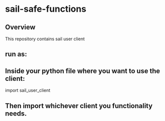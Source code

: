 # sail-safe-functions

## Overview
This repository contains sail user client

## run as:
## Inside your python file where you want to use the client:
import sail_user_client

## Then import whichever client you functionality needs.
